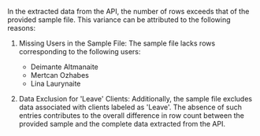 In the extracted data from the API, the number of rows exceeds that of the provided sample file. This variance can be attributed to the following reasons:

1. Missing Users in the Sample File:
    The sample file lacks rows corresponding to the following users:
    *   Deimante Altmanaite
    *   Mertcan Ozhabes
    *   Lina Laurynaite

2. Data Exclusion for 'Leave' Clients:
Additionally, the sample file excludes data associated with clients labeled as 'Leave'. The absence of such entries contributes to the overall difference in row count between the provided sample and the complete data extracted from the API.

